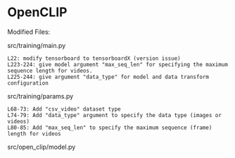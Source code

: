 # OpenCLIP

Modified Files:

src/training/main.py

    L22: modify tensorboard to tensorboardX (version issue)
    L223-224: give model argument "max_seq_len" for specifying the maximum sequence length for videos.
    L225-244: give argument "data_type" for model and data transform configuration

src/training/params.py

    L68-73: Add "csv_video" dataset type
    L74-79: Add "data_type" argument to specify the data type (images or videos)
    L80-85: Add "max_seq_len" to specify the maximum sequence (frame) length for videos

src/open_clip/model.py